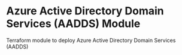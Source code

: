 # Azure Active Directory Domain Services (AADDS) Module

Terraform module to deploy Azure Active Directory Domain Services (AADDS)
